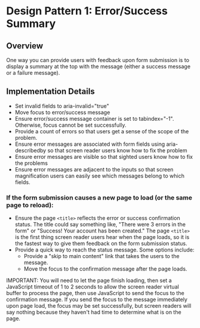 # Design Pattern 1: Error/Success Summary

## Overview

One way you can provide users with feedback upon form submission is to display a summary at the top with the message (either a success message or a failure message).

## Implementation Details

- Set invalid fields to aria-invalid="true"
- Move focus to error/success message
- Ensure error/success message container is set to tabindex="-1". Otherwise, focus cannot be set successfully.
- Provide a count of errors so that users get a sense of the scope of the problem.
- Ensure error messages are associated with form fields using aria-describedby so that screen reader users know how to fix the problem
- Ensure error messages are visible so that sighted users know how to fix the problems
- Ensure error messages are adjacent to the inputs so that screen magnification users can easily see which messages belong to which fields.

### If the form submission causes a new page to load (or the same page to reload):

- Ensure the page `<title>` reflects the error or success confirmation status. The title could say something like, "There were 3 errors in the form" or "Success! Your account has been created." The page `<title>` is the first thing screen reader users hear when the page loads, so it is the fastest way to give them feedback on the form submission status.
- Provide a quick way to reach the status message. Some options include:
  - Provide a "skip to main content" link that takes the users to the message.
  - Move the focus to the confirmation message after the page loads.

IMPORTANT: You will need to let the page finish loading, then set a JavaScript timeout of 1 to 2 seconds to allow the screen reader virtual buffer to process the page, then use JavaScript to send the focus to the confirmation message. If you send the focus to the message immediately upon page load, the focus may be set successfully, but screen readers will say nothing because they haven't had time to determine what is on the page.